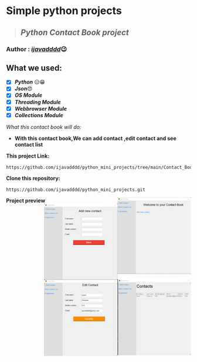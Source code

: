 # Simple python projects
>  ## ***Python Contact Book project***
### Author : *[ijavadddd](https://www.github.com/ijavadddd)*:wink:





## __What we used:__
  - [x] ___Python___ :expressionless::grin:
  - [x] ___Json___:heart_eyes:
  - [x] ___OS Module___
  - [x] ___Threading Module___
  - [x] ___Webbrowser Module___
  - [x] ___Collections Module___

_What this contact book will do:_
- __With this contact book,We can add contact ,edit contact and see contact list__


__This project Link:__
```
https://github.com/ijavadddd/python_mini_projects/tree/main/Contact_Book
```

__Clone this repository:__
```
https://github.com/ijavadddd/python_mini_projects.git
```



__Project preview__
<img align="right" alt="contact_book_mainPage" src="https://github.com/ijavadddd/python_mini_projects/blob/main/Contact_Book/0-preview/main.png" width="200px"/>
<img align="right" alt="contact_book_addContact" src="https://github.com/ijavadddd/python_mini_projects/blob/main/Contact_Book/0-preview/add_contact_tab.png" width="200px"/>
<img align="right" alt="contact_book_contactList" src="https://github.com/ijavadddd/python_mini_projects/blob/main/Contact_Book/0-preview/contacts_list.png" width="200px"/>
<img align="right" alt="contact_book_editContact" src="https://github.com/ijavadddd/python_mini_projects/blob/main/Contact_Book/0-preview/edit_contact.png" width="200px"/>

